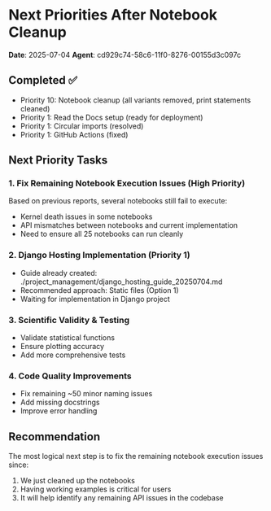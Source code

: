 # Next Priorities After Notebook Cleanup
**Date**: 2025-07-04
**Agent**: cd929c74-58c6-11f0-8276-00155d3c097c

## Completed ✅
- Priority 10: Notebook cleanup (all variants removed, print statements cleaned)
- Priority 1: Read the Docs setup (ready for deployment)
- Priority 1: Circular imports (resolved)
- Priority 1: GitHub Actions (fixed)

## Next Priority Tasks

### 1. Fix Remaining Notebook Execution Issues (High Priority)
Based on previous reports, several notebooks still fail to execute:
- Kernel death issues in some notebooks
- API mismatches between notebooks and current implementation
- Need to ensure all 25 notebooks can run cleanly

### 2. Django Hosting Implementation (Priority 1)
- Guide already created: ./project_management/django_hosting_guide_20250704.md
- Recommended approach: Static files (Option 1)
- Waiting for implementation in Django project

### 3. Scientific Validity & Testing
- Validate statistical functions
- Ensure plotting accuracy
- Add more comprehensive tests

### 4. Code Quality Improvements
- Fix remaining ~50 minor naming issues
- Add missing docstrings
- Improve error handling

## Recommendation
The most logical next step is to fix the remaining notebook execution issues since:
1. We just cleaned up the notebooks
2. Having working examples is critical for users
3. It will help identify any remaining API issues in the codebase